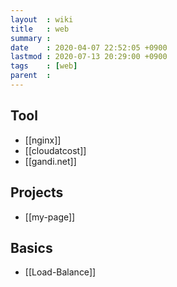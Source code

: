 ```yaml
---
layout  : wiki
title   : web
summary : 
date    : 2020-04-07 22:52:05 +0900
lastmod : 2020-07-13 20:29:00 +0900
tags    : [web]
parent  : 
---
```


## Tool
 * [[nginx]]
 * [[cloudatcost]]
 * [[gandi.net]]
 
## Projects
 * [[my-page]]

## Basics
 * [[Load-Balance]]
